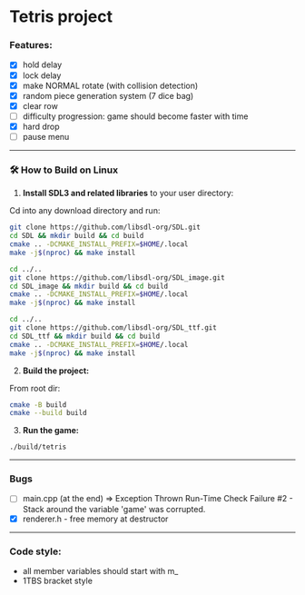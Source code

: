 # Tetris project

### Features:
- [x] hold delay
- [x] lock delay
- [x] make NORMAL rotate (with collision detection)
- [x] random piece generation system (7 dice bag)
- [x] clear row
- [ ] difficulty progression: game should become faster with time
- [x] hard drop
- [ ] pause menu

---

### 🛠 How to Build on Linux

1. **Install SDL3 and related libraries** to your user directory:

Cd into any download directory and run:
```bash
git clone https://github.com/libsdl-org/SDL.git
cd SDL && mkdir build && cd build
cmake .. -DCMAKE_INSTALL_PREFIX=$HOME/.local
make -j$(nproc) && make install

cd ../..
git clone https://github.com/libsdl-org/SDL_image.git
cd SDL_image && mkdir build && cd build
cmake .. -DCMAKE_INSTALL_PREFIX=$HOME/.local
make -j$(nproc) && make install

cd ../..
git clone https://github.com/libsdl-org/SDL_ttf.git
cd SDL_ttf && mkdir build && cd build
cmake .. -DCMAKE_INSTALL_PREFIX=$HOME/.local
make -j$(nproc) && make install
```

2. **Build the project:**

From root dir:
```bash
cmake -B build
cmake --build build
```

3. **Run the game:**

```bash
./build/tetris
```

---

### Bugs
- [ ] main.cpp (at the end) => Exception Thrown Run-Time Check Failure #2 - Stack around the variable 'game' was corrupted.
- [x] renderer.h - free memory at destructor

---

### Code style:
- all member variables should start with m_ 
- 1TBS bracket style
